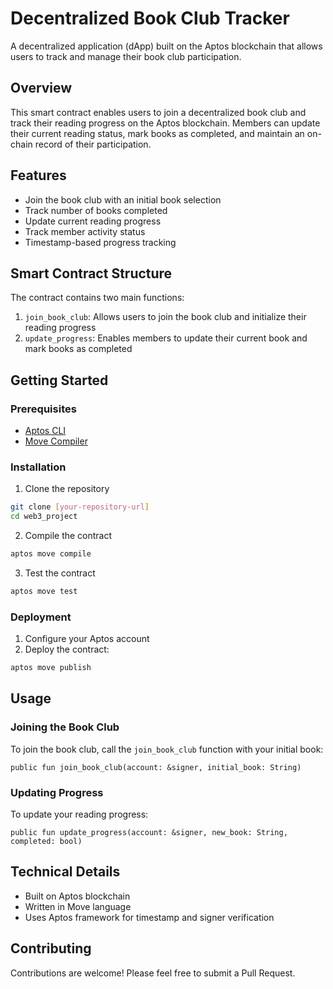 # Decentralized Book Club Tracker

A decentralized application (dApp) built on the Aptos blockchain that allows users to track and manage their book club participation.

## Overview

This smart contract enables users to join a decentralized book club and track their reading progress on the Aptos blockchain. Members can update their current reading status, mark books as completed, and maintain an on-chain record of their participation.

## Features

- Join the book club with an initial book selection
- Track number of books completed
- Update current reading progress
- Track member activity status
- Timestamp-based progress tracking

## Smart Contract Structure

The contract contains two main functions:

1. `join_book_club`: Allows users to join the book club and initialize their reading progress
2. `update_progress`: Enables members to update their current book and mark books as completed

## Getting Started

### Prerequisites

- [Aptos CLI](https://aptos.dev/cli-tools/aptos-cli-tool/install-aptos-cli)
- [Move Compiler](https://github.com/move-language/move)

### Installation

1. Clone the repository
```bash
git clone [your-repository-url]
cd web3_project
```

2. Compile the contract
```bash
aptos move compile
```

3. Test the contract
```bash
aptos move test
```

### Deployment

1. Configure your Aptos account
2. Deploy the contract:
```bash
aptos move publish
```

## Usage

### Joining the Book Club

To join the book club, call the `join_book_club` function with your initial book:

```move
public fun join_book_club(account: &signer, initial_book: String)
```

### Updating Progress

To update your reading progress:

```move
public fun update_progress(account: &signer, new_book: String, completed: bool)
```

## Technical Details

- Built on Aptos blockchain
- Written in Move language
- Uses Aptos framework for timestamp and signer verification

## Contributing

Contributions are welcome! Please feel free to submit a Pull Request.
